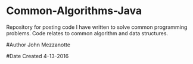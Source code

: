 # Common-Algorithms-Java
Repository for posting code I have written to solve common programming problems. Code relates to common algorithm and data structures.


#Author
John Mezzanotte

#Date Created
4-13-2016
